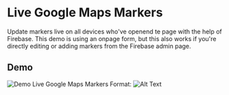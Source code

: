 # Live Google Maps Markers
Update markers live on all devices who've openend te page with the help of Firebase. This demo is using an onpage form, but this also works if you're directly editing or adding markers from the Firebase admin page.

## Demo
![Demo Live Google Maps Markers](https://i.gyazo.com/175a0c896cef3bd519a09d25f700394c.gif)
Format: ![Alt Text](url)
